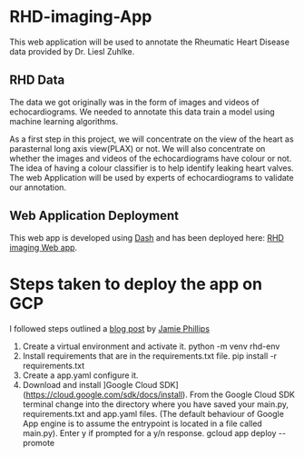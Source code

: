 # RHD-imaging-App
This web application will be used to annotate the Rheumatic Heart Disease data provided by Dr. Liesl Zuhlke.

## RHD Data
The data we got originally was in the form of images and videos of echocardiograms. We needed to annotate this data train a model using machine learning algorithms.

As a first step in this project, we will concentrate on the view of the heart as parasternal long axis view(PLAX) or not. We will also concentrate on whether the images and videos of the echocardiograms have colour or not. The idea of having a colour classifier is to help identify leaking heart valves.
The web Application will be used by experts of echocardiograms to validate our annotation.

## Web Application Deployment
This web app is developed using [Dash](https://dash.plotly.com/) and has been deployed here: [RHD imaging Web app](https://rhd-imaging-325212.uw.r.appspot.com/).

  # Steps taken to deploy the app on GCP
  
  I followed steps outlined a [blog post](https://www.phillipsj.net/posts/deploying-dash-to-google-app-engine/) by [Jamie Phillips](https://www.phillipsj.net/)
  
  1. Create a virtual environment and activate it.
      python -m venv rhd-env
  3. Install requirements that are in the requirements.txt file.
      pip install -r requirements.txt
  4. Create a app.yaml configure it.
  5. Download and install ]Google Cloud SDK](https://cloud.google.com/sdk/docs/install). From the Google Cloud SDK terminal change into the directory where you have saved your       main.py, requirements.txt and app.yaml files. (The default behaviour of Google App engine is to assume the entrypoint is located in a file called main.py). 
   Enter y if prompted for a y/n response.
      gcloud app deploy --promote
     




